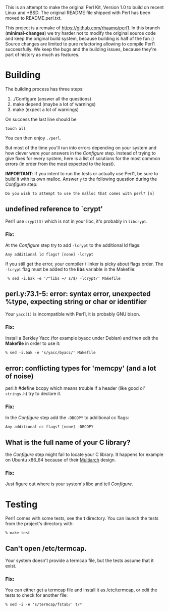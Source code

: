This is an attempt to make the original Perl Kit, Version 1.0 to build on
recent Linux and \*BSD. The original README file shipped with Perl has been
moved to README.perl.txt.

This project is a remake of https://github.com/rhaamo/perl1. In this branch
(**minimal-changes**) we try harder not to modify the original source code and
keep the original build system, because building is half of the fun :) Source
changes are limited to pure refactoring allowing to compile Perl1 successfully.
We keep the bugs and the building issues, because they're part of history as
much as features.

Building
========
The building process has three steps:

1. ./Configure (answer all the questions)
2. make depend (maybe a lot of warnings)
3. make (expect a lot of warnings)

On success the last line should be

	touch all

You can then enjoy `./perl`.

But most of the time you'll run into errors depending on your system and how
clever were your answers in the *Configure* step. Instead of trying to give
fixes for every system, here is a list of solutions for the most common errors
(in order from the most expected to the least).

**IMPORTANT**: If you intent to run the tests or actually use Perl1, be sure to
build it with its own malloc. Answer `y` to the following question during the
*Configure* step:

	Do you wish to attempt to use the malloc that comes with perl? [n]


undefined reference to \`crypt'
------------------------------
Perl1 use `crypt(3)` which is not in your libc, it's probably in `libcrypt`.

### Fix:
At the *Configure* step try to add `-lcrypt` to the additional ld flags:

	Any additional ld flags? [none] -lcrypt

If you still get the error, your compiler / linker is picky about flags order.
The `-lcrypt` flag must be added to the **libs** variable in the Makefile:

	 % sed -i.bak -e '/^libs =/ s/$/ -lcrypt/' Makefile

perl.y:73.1-5: error: syntax error, unexpected %type, expecting string or char or identifier
--------------------------------------------------------------------------------------------
Your `yacc(1)` is incompatible with Perl1, it is probably GNU bison.

### Fix:
Install a Berkley Yacc (for example byacc under Debian) and then edit the
**Makefile** in order to use it:

	% sed -i.bak -e 's/yacc/byacc/' Makefile

error: conflicting types for 'memcpy' (and a lot of noise)
----------------------------------------------------------
perl.h #define bcopy which means trouble if a header (like good ol'
`strings.h`) try to declare it.

### Fix:
In the *Configure* step add the `-DBCOPY` to additional cc flags:

	Any additional cc flags? [none] -DBCOPY

What is the full name of your C library?
----------------------------------------
the *Configure* step might fail to locate your C library. It happens for
example on Ubuntu x86\_64 because of their
[Multiarch](https://wiki.ubuntu.com/MultiarchSpec) design.

### Fix:
Just figure out where is your system's libc and tell *Configure*.


Testing
=======
Perl1 comes with some tests, see the **t** directory. You can launch the tests
from the project's directory with:

	% make test

Can't open /etc/termcap.
------------------------
Your system doesn't provide a termcap file, but the tests assume that it exist.

### Fix:
You can either get a termcap file and install it as /etc/termcap, or edit the
tests to check for another file:

	% sed -i -e 's/termcap/fstab/' t/*
